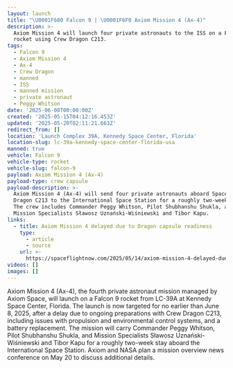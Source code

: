 ```yaml
---
layout: launch
title: "\U0001F680 Falcon 9 | \U0001F6F0 Axiom Mission 4 (Ax-4)"
description: >-
  Axiom Mission 4 will launch four private astronauts to the ISS on a Falcon 9
  rocket using Crew Dragon C213.
tags:
  - Falcon 9
  - Axiom Mission 4
  - Ax-4
  - Crew Dragon
  - manned
  - ISS
  - manned mission
  - private astronaut
  - Peggy Whitson
date: '2025-06-08T00:00:00Z'
created: '2025-05-15T04:12:16.453Z'
updated: '2025-05-20T02:11:21.663Z'
redirect_from: []
location: 'Launch Complex 39A, Kennedy Space Center, Florida'
location-slug: lc-39a-kennedy-space-center-florida-usa
manned: true
vehicle: Falcon 9
vehicle-type: rocket
vehicle-slug: falcon-9
payload: Axiom Mission 4 (Ax-4)
payload-type: crew capsule
payload-description: >-
  Axiom Mission 4 (Ax-4) will send four private astronauts aboard SpaceX Crew
  Dragon C213 to the International Space Station for a roughly two-week stay.
  The crew includes Commander Peggy Whitson, Pilot Shubhanshu Shukla, and
  Mission Specialists Sławosz Uznański-Wiśniewski and Tibor Kapu.
links:
  - title: Axiom Mission 4 delayed due to Dragon capsule readiness
    type:
      - article
      - source
    url: >-
      https://spaceflightnow.com/2025/05/14/axiom-mission-4-delayed-due-to-dragon-capsule-readiness/
videos: []
images: []
---
```

Axiom Mission 4 (Ax-4), the fourth private astronaut mission managed by Axiom Space, will launch on a Falcon 9 rocket from LC-39A at Kennedy Space Center, Florida. The launch is now targeted for no earlier than June 8, 2025, after a delay due to ongoing preparations with Crew Dragon C213, including issues with propulsion and environmental control systems, and a battery replacement. The mission will carry Commander Peggy Whitson, Pilot Shubhanshu Shukla, and Mission Specialists Sławosz Uznański-Wiśniewski and Tibor Kapu for a roughly two-week stay aboard the International Space Station. Axiom and NASA plan a mission overview news conference on May 20 to discuss additional details.
